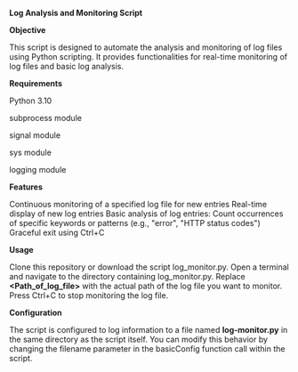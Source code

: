 **Log Analysis and Monitoring Script**

**Objective**

This script is designed to automate the analysis and monitoring of log files using Python scripting. It provides functionalities for real-time monitoring of log files and basic log analysis.

**Requirements**

Python 3.10

subprocess module

signal module

sys module

logging module


**Features**

Continuous monitoring of a specified log file for new entries
Real-time display of new log entries
Basic analysis of log entries:
Count occurrences of specific keywords or patterns (e.g., "error", "HTTP status codes")
Graceful exit using Ctrl+C

**Usage**

Clone this repository or download the script log_monitor.py.
Open a terminal and navigate to the directory containing log_monitor.py.
Replace **<Path_of_log_file>** with the actual path of the log file you want to monitor.
Press Ctrl+C to stop monitoring the log file.

**Configuration**

The script is configured to log information to a file named **log-monitor.py** in the same directory as the script itself. You can modify this behavior by changing the filename parameter in the basicConfig function call within the script.
